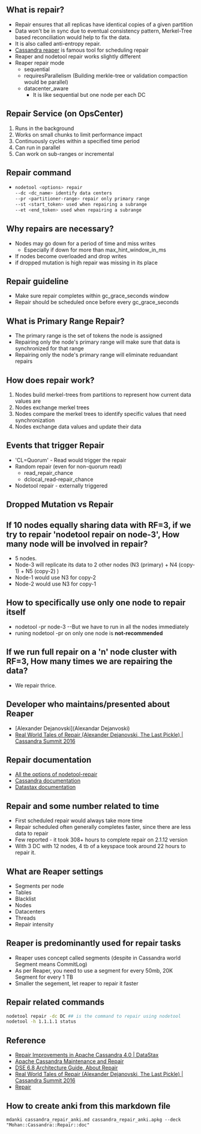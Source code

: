 ## What is repair?

* Repair ensures that all replicas have identical copies of a given partition
* Data won't be in sync due to eventual consistency pattern, Merkel-Tree based reconciliation would help to fix the data.
* It is also called anti-entropy repair.
* [Cassandra reaper](http://cassandra-reaper.io/) is famous tool for scheduling repair
* Reaper and nodetool repair works slightly different
* Reaper repair mode
  * sequential
  * requiresParallelism  (Building merkle-tree or validation compaction would be parallel)
  * datacenter_aware
    * It is like sequential but one node per each DC

## Repair Service (on OpsCenter)

1. Runs in the background
1. Works on small chunks to limit performance impact
1. Continuously cycles within a specified time period
1. Can run in parallel
1. Can work on sub-ranges or incremental

## Repair command

* 
  ```bash
  nodetool <options> repair
  --dc <dc_name> identify data centers
  --pr <partitioner-range> repair only primary range
  --st <start_token> used when repairing a subrange
  --et <end_token> used when repairing a subrange
  ```

## Why repairs are necessary?

* Nodes may go down for a period of time and miss writes
  * Especially if down for more than max_hint_window_in_ms
* If nodes become overloaded and drop writes
* if dropped mutation is high repair was missing in its place

## Repair guideline

* Make sure repair completes within gc_grace_seconds window
* Repair should be scheduled once before every gc_grace_seconds

## What is Primary Range Repair?

* The primary range is the set of tokens the node is assigned
* Repairing only the node's primary range will make sure that data is synchronized for that range
* Repairing only the node's primary range will eliminate reduandant repairs

## How does repair work?

1. Nodes build merkel-trees from partitions to represent how current data values are
1. Nodes exchange merkel trees
1. Nodes compare the merkel trees to identify specific values that need synchronization
1. Nodes exchange data values and update their data

## Events that trigger Repair

* 'CL=Quorum' - Read would trigger the repair
* Random repair (even for non-quorum read)
  * read_repair_chance
  * dclocal_read-repair_chance
* Nodetool repair - externally triggered

## Dropped Mutation vs Repair


## If 10 nodes equally sharing data with RF=3, if we try to repair 'nodetool repair on node-3', How many node will be involved in repair?

* 5 nodes.
* Node-3 will replicate its data to 2 other nodes (N3 (primary) + N4 (copy-1)  + N5 (copy-2) )
* Node-1 would use N3 for copy-2
* Node-2 would use N3 for copy-1

## How to specifically use only one node to repair itself

* nodetool -pr node-3 --But we have to run in all the nodes immediately
* runing nodetool -pr on only one node is **not-recommended**

## If we run full repair on a 'n' node cluster with RF=3, How many times we are repairing the data?

* We repair thrice.


## Developer who maintains/presented about Reaper

* [Alexander Dejanovski](Alexandar Dejanvoski)
* [Real World Tales of Repair (Alexander Dejanovski, The Last Pickle) | Cassandra Summit 2016](https://www.slideshare.net/DataStax/real-world-tales-of-repair-alexander-dejanovski-the-last-pickle-cassandra-summit-2016)

## Repair documentation

* [All the options of nodetool-repair](https://cassandra.apache.org/doc/latest/tools/nodetool/repair.html#nodetool-repair)
* [Cassandra documentation](https://cassandra.apache.org/doc/latest/operating/repair.html)
* [Datastax documentation](https://docs.datastax.com/en/cassandra-oss/3.x/cassandra/tools/toolsRepair.html)

## Repair and some number related to time

* First scheduled repair would always take more time
* Repair scheduled often generally completes faster, since there are less data to repair
* Few reported - it took 308+ hours to complete repair on 2.1.12 version
* With 3 DC with 12 nodes, 4 tb of a keyspace took around 22 hours to repair it.

## What are Reaper settings

* Segments per node
* Tables
* Blacklist
* Nodes
* Datacenters
* Threads
* Repair intensity

## Reaper is predominantly used for repair tasks

* Reaper uses concept called segments (despite in Cassandra world Segment means CommitLog)
* As per Reaper, you need to use a segment for every 50mb, 20K Segment for every 1 TB
* Smaller the segement, let reaper to repair it faster

## Repair related commands

```bash
nodetool repair -dc DC ## is the command to repair using nodetool
nodetool -h 1.1.1.1 status
```

## Reference

* [Repair Improvements in Apache Cassandra 4.0 | DataStax](https://www.youtube.com/watch?v=kl2ea0Cxmi0)
* [Apache Cassandra Maintenance and Repair](http://datastax.com/dev/blog/repair-in-cassandra)
* [DSE 6.8  Architecture Guide, About Repair](https://docs.datastax.com/en/dse/6.8/dse-arch/datastax_enterprise/dbArch/archAboutRepair.html)
* [Real World Tales of Repair (Alexander Dejanovski, The Last Pickle) | Cassandra Summit 2016](https://www.slideshare.net/DataStax/real-world-tales-of-repair-alexander-dejanovski-the-last-pickle-cassandra-summit-2016)
* [Repair](https://cassandra.apache.org/doc/latest/operating/repair.html)

## How to create anki from this markdown file

```
mdanki cassandra_repair_anki.md cassandra_repair_anki.apkg --deck "Mohan::Cassandra::Repair::doc"
```
